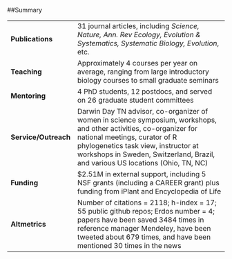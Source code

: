 

##Summary

 


|                     |                                                                                                                                                                                                                                                                              |
|:--------------------|:-----------------------------------------------------------------------------------------------------------------------------------------------------------------------------------------------------------------------------------------------------------------------------|
|**Publications**     |31 journal articles, including *Science, Nature, Ann. Rev Ecology, Evolution & Systematics, Systematic Biology, Evolution*, etc.                                                                                                                                              |
|**Teaching**         |Approximately 4 courses per year on average, ranging from large introductory biology courses to small graduate seminars                                                                                                                                                       |
|**Mentoring**        |4 PhD students, 12 postdocs, and served on 26 graduate student committees                                                                                                                                                                                                     |
|**Service/Outreach** |Darwin Day TN advisor, co-organizer of women in science symposium, workshops, and other activities, co-organizer for national meetings, curator of R phylogenetics task view, instructor at workshops in Sweden, Switzerland, Brazil, and various US locations (Ohio, TN, NC) |
|**Funding**          |$2.51M in external support, including 5 NSF grants (including a CAREER grant) plus funding from iPlant and Encyclopedia of Life                                                                                                                                               |
|**Altmetrics**       |Number of citations = 2118; h-index = 17; 55 public github repos; Erdos number = 4; papers have been saved 3484 times in reference manager Mendeley, have been tweeted about 679 times, and have been mentioned 30 times in the news                                          |
